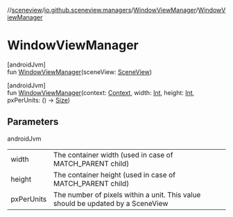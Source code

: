 //[sceneview](../../../index.md)/[io.github.sceneview.managers](../index.md)/[WindowViewManager](index.md)/[WindowViewManager](-window-view-manager.md)

# WindowViewManager

[androidJvm]\
fun [WindowViewManager](-window-view-manager.md)(sceneView: [SceneView](../../io.github.sceneview/-scene-view/index.md))

[androidJvm]\
fun [WindowViewManager](-window-view-manager.md)(context: [Context](https://developer.android.com/reference/kotlin/android/content/Context.html), width: [Int](https://kotlinlang.org/api/latest/jvm/stdlib/kotlin/-int/index.html), height: [Int](https://kotlinlang.org/api/latest/jvm/stdlib/kotlin/-int/index.html), pxPerUnits: () -&gt; [Size](../../io.github.sceneview.math/index.md#1872733609%2FClasslikes%2F-1571379623))

## Parameters

androidJvm

| | |
|---|---|
| width | The container width (used in case of MATCH_PARENT child) |
| height | The container height (used in case of MATCH_PARENT child) |
| pxPerUnits | The number of pixels within a unit. This value should be updated by a SceneView |
